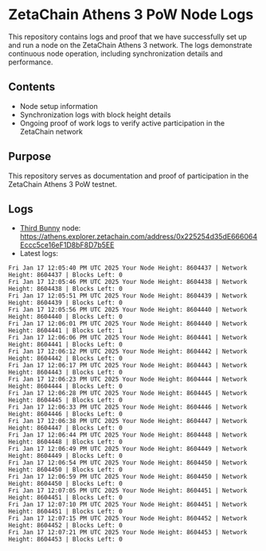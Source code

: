 # ZetaChain Athens 3 PoW Node Logs
This repository contains logs and proof that we have successfully set up and run a node on the ZetaChain Athens 3 network. The logs demonstrate continuous node operation, including synchronization details and performance.

## Contents
- Node setup information
- Synchronization logs with block height details
- Ongoing proof of work logs to verify active participation in the ZetaChain network

## Purpose
This repository serves as documentation and proof of participation in the ZetaChain Athens 3 PoW testnet.

## Logs

- [Third Bunny](https://thirdbunny.xyz/) node: https://athens.explorer.zetachain.com/address/0x225254d35dE666064Eccc5ce16eF1D8bF8D7b5EE
- Latest logs:
```
Fri Jan 17 12:05:40 PM UTC 2025 Your Node Height: 8604437 | Network Height: 8604437 | Blocks Left: 0
Fri Jan 17 12:05:46 PM UTC 2025 Your Node Height: 8604438 | Network Height: 8604438 | Blocks Left: 0
Fri Jan 17 12:05:51 PM UTC 2025 Your Node Height: 8604439 | Network Height: 8604439 | Blocks Left: 0
Fri Jan 17 12:05:56 PM UTC 2025 Your Node Height: 8604440 | Network Height: 8604440 | Blocks Left: 0
Fri Jan 17 12:06:01 PM UTC 2025 Your Node Height: 8604440 | Network Height: 8604441 | Blocks Left: 1
Fri Jan 17 12:06:06 PM UTC 2025 Your Node Height: 8604441 | Network Height: 8604441 | Blocks Left: 0
Fri Jan 17 12:06:12 PM UTC 2025 Your Node Height: 8604442 | Network Height: 8604442 | Blocks Left: 0
Fri Jan 17 12:06:17 PM UTC 2025 Your Node Height: 8604443 | Network Height: 8604443 | Blocks Left: 0
Fri Jan 17 12:06:23 PM UTC 2025 Your Node Height: 8604444 | Network Height: 8604444 | Blocks Left: 0
Fri Jan 17 12:06:28 PM UTC 2025 Your Node Height: 8604445 | Network Height: 8604445 | Blocks Left: 0
Fri Jan 17 12:06:33 PM UTC 2025 Your Node Height: 8604446 | Network Height: 8604446 | Blocks Left: 0
Fri Jan 17 12:06:38 PM UTC 2025 Your Node Height: 8604447 | Network Height: 8604447 | Blocks Left: 0
Fri Jan 17 12:06:44 PM UTC 2025 Your Node Height: 8604448 | Network Height: 8604448 | Blocks Left: 0
Fri Jan 17 12:06:49 PM UTC 2025 Your Node Height: 8604449 | Network Height: 8604449 | Blocks Left: 0
Fri Jan 17 12:06:54 PM UTC 2025 Your Node Height: 8604450 | Network Height: 8604450 | Blocks Left: 0
Fri Jan 17 12:06:59 PM UTC 2025 Your Node Height: 8604450 | Network Height: 8604450 | Blocks Left: 0
Fri Jan 17 12:07:05 PM UTC 2025 Your Node Height: 8604451 | Network Height: 8604451 | Blocks Left: 0
Fri Jan 17 12:07:10 PM UTC 2025 Your Node Height: 8604451 | Network Height: 8604451 | Blocks Left: 0
Fri Jan 17 12:07:15 PM UTC 2025 Your Node Height: 8604452 | Network Height: 8604452 | Blocks Left: 0
Fri Jan 17 12:07:21 PM UTC 2025 Your Node Height: 8604453 | Network Height: 8604453 | Blocks Left: 0
```
